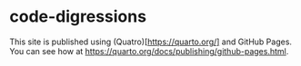 # code-digressions

This site is published using (Quatro)[https://quarto.org/] and GitHub Pages. You can see how at https://quarto.org/docs/publishing/github-pages.html.

